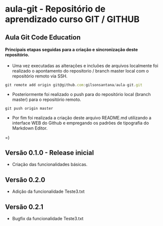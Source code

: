# aula-git - Repositório de aprendizado curso GIT / GITHUB
## Aula Git Code Education

#### Principais etapas seguidas para a criação e sincronização deste repositório.

* Uma vez executadas as alterações e incluões de arquivos localmente foi realizado o apontamento do repositorio / branch master local com o repositório remoto via SSH.

```javascript 
git remote add origin git@github.com:gilsonsantana/aula-git.git
```

* Posteriormente foi realizado o push para do repositório local (branch master) para o repositório remoto.

```javascript 
git push origin master
```
* Por fim foi realizada a criação deste arquivo README.md utilizando a interface WEB do Github e empregando os padrões de tipografia do Markdown Editor.

=)

## Versão 0.1.0 - Release inicial

* Criação das funcionalidades básicas.

## Versão 0.2.0

* Adição da funcionalidade Teste3.txt

## Versão 0.2.1

* Bugfix da funcionalidade Teste3.txt